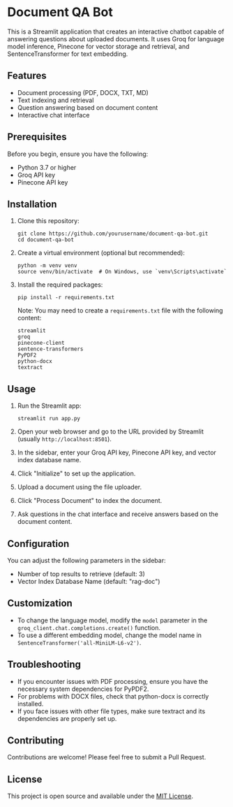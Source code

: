 # Document QA Bot

This is a Streamlit application that creates an interactive chatbot capable of answering questions about uploaded documents. It uses Groq for language model inference, Pinecone for vector storage and retrieval, and SentenceTransformer for text embedding.

## Features

- Document processing (PDF, DOCX, TXT, MD)
- Text indexing and retrieval
- Question answering based on document content
- Interactive chat interface

## Prerequisites

Before you begin, ensure you have the following:

- Python 3.7 or higher
- Groq API key
- Pinecone API key

## Installation

1. Clone this repository:
   ```
   git clone https://github.com/yourusername/document-qa-bot.git
   cd document-qa-bot
   ```

2. Create a virtual environment (optional but recommended):
   ```
   python -m venv venv
   source venv/bin/activate  # On Windows, use `venv\Scripts\activate`
   ```

3. Install the required packages:
   ```
   pip install -r requirements.txt
   ```

   Note: You may need to create a `requirements.txt` file with the following content:

   ```
   streamlit
   groq
   pinecone-client
   sentence-transformers
   PyPDF2
   python-docx
   textract
   ```

## Usage

1. Run the Streamlit app:
   ```
   streamlit run app.py
   ```

2. Open your web browser and go to the URL provided by Streamlit (usually `http://localhost:8501`).

3. In the sidebar, enter your Groq API key, Pinecone API key, and vector index database name.

4. Click "Initialize" to set up the application.

5. Upload a document using the file uploader.

6. Click "Process Document" to index the document.

7. Ask questions in the chat interface and receive answers based on the document content.

## Configuration

You can adjust the following parameters in the sidebar:

- Number of top results to retrieve (default: 3)
- Vector Index Database Name (default: "rag-doc")

## Customization

- To change the language model, modify the `model` parameter in the `groq_client.chat.completions.create()` function.
- To use a different embedding model, change the model name in `SentenceTransformer('all-MiniLM-L6-v2')`.

## Troubleshooting

- If you encounter issues with PDF processing, ensure you have the necessary system dependencies for PyPDF2.
- For problems with DOCX files, check that python-docx is correctly installed.
- If you face issues with other file types, make sure textract and its dependencies are properly set up.

## Contributing

Contributions are welcome! Please feel free to submit a Pull Request.

## License

This project is open source and available under the [MIT License](LICENSE).

